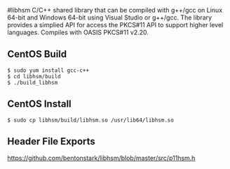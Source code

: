 #libhsm
C/C++ shared library that can be compiled with g++/gcc on Linux 64-bit and Windows 64-bit using Visual Studio or g++/gcc.  The library provides a simplied API for access the PKCS#11 API to support higher level languages.  Compiles with OASIS PKCS#11 v2.20. 
		
## CentOS Build	
```
$ sudo yum install gcc-c++
$ cd libhsm/build
$ ./build_libhsm
```

## CentOS Install
```
$ sudo cp libhsm/build/libhsm.so /usr/lib64/libhsm.so
```
	
## Header File Exports

https://github.com/bentonstark/libhsm/blob/master/src/p11hsm.h

